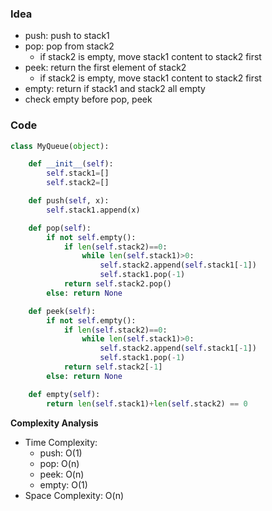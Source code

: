 ### Idea

- push: push to stack1
- pop: pop from stack2
  - if stack2 is empty, move stack1 content to stack2 first
- peek: return the first element of stack2
  - if stack2 is empty, move stack1 content to stack2 first
- empty: return if stack1 and stack2 all empty
- check empty before pop, peek

### Code

```python
class MyQueue(object):

    def __init__(self):
        self.stack1=[]
        self.stack2=[]

    def push(self, x):
        self.stack1.append(x)

    def pop(self):
        if not self.empty():
            if len(self.stack2)==0:
                while len(self.stack1)>0:
                    self.stack2.append(self.stack1[-1])
                    self.stack1.pop(-1)
            return self.stack2.pop()
        else: return None

    def peek(self):
        if not self.empty():
            if len(self.stack2)==0:
                while len(self.stack1)>0:
                    self.stack2.append(self.stack1[-1])
                    self.stack1.pop(-1)
            return self.stack2[-1]
        else: return None

    def empty(self):
        return len(self.stack1)+len(self.stack2) == 0
```

**Complexity Analysis**

- Time Complexity:
  - push: O(1)
  - pop: O(n)
  - peek: O(n)
  - empty: O(1)
- Space Complexity: O(n)
